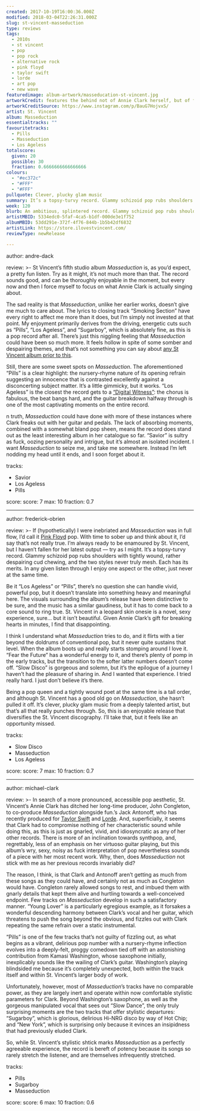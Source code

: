 ```yaml
---
created: 2017-10-19T16:00:36.000Z
modified: 2018-03-04T22:26:31.000Z
slug: st-vincent-masseduction
type: reviews
tags:
  - 2010s
  - st vincent
  - pop
  - pop rock
  - alternative rock
  - pink floyd
  - taylor swift
  - lorde
  - art pop
  - new wave
featuredimage: album-artwork/masseducation-st-vincent.jpg
artworkCredit: features the behind not of Annie Clark herself, but of friend and model Carlotta Kohl. Although Clark initially said she’d never reveal who was on the cover, she eventually thanked Kohl publically ‘for use of her wonderful ass.’
artworkCreditSource: https://www.instagram.com/p/BauG7HojvxS/
artist: St. Vincent
album: Masseduction
essentialtracks: ""
favouritetracks:
  - Pills
  - Masseduction
  - Los Ageless
totalscore:
  given: 20
  possible: 30
  fraction: 0.6666666666666666
colours:
  - "#ec372c"
  - "#FFF"
  - "#FFF"
pullquote: Clever, plucky glam music
summary: It’s a topsy-turvy record. Glammy schizoid pop rubs shoulders with tightly wound, rather despairing cud chewing, and the two styles never truly mesh. Each has its merits. In any given listen through I enjoy one aspect or the other, just never at the same time.
week: 120
blurb: An ambitious, splintered record. Glammy schizoid pop rubs shoulders with tightly wound, rather despairing cud chewing, but the two styles never truly mesh.
artistMBID: 5334edc0-5faf-4ca5-b1df-000de3e1f752
albumMBID: 53dd291e-372f-4f76-844b-1b5b42df6832
artistLink: https://store.ilovestvincent.com/
reviewType: newRelease

---
```


author: andre-dack

review: >-
  St Vincent’s fifth studio album *Masseduction* is, as you’d expect, a pretty fun listen. Try as it might, it’s not much more than that. The record sounds good, and can be thoroughly enjoyable in the moment, but every now and then I force myself to focus on what Annie Clark is actually singing about.

  The sad reality is that *Masseduction*, unlike her earlier works, doesn’t give me much to care about. The lyrics to closing track “Smoking Section” have every right to affect me more than it does, but I’m simply not invested at that point. My enjoyment primarily derives from the driving, energetic cuts such as “Pills”, “Los Ageless”, and “Sugarboy”, which is absolutely fine, as this is a pop record after all. There’s just this niggling feeling that *Masseduction* could have been so much more. It feels hollow in spite of some somber and despairing themes, and that’s not something you can say about [any St Vincent album prior to this](/reviews/st-vincent-st-vincent/).

  Still, there are some sweet spots on *Masseduction*. The aforementioned “Pills” is a clear highlight: the nursery-rhyme nature of its opening refrain suggesting an innocence that is contrasted excellently against a disconcerting subject matter. It’s a little gimmicky, but it works. “Los Ageless” is the closest the record gets to a [“Digital Witness”](https://www.youtube.com/watch?v=mVAxUMuhz98): the chorus is fabulous, the beat bangs hard, and the guitar breakdown halfway through is one of the most captivating moments on the entire record.

  n truth, *Masseduction* could have done with more of these instances where Clark freaks out with her guitar and pedals. The lack of absorbing moments, combined with a somewhat bland pop sheen, means the record does stand out as the least interesting album in her catalogue so far. “Savior” is sultry as fuck, oozing personality and intrigue, but it’s almost an isolated incident. I want *Masseduction* to seize me, and take me somewhere. Instead I’m left nodding my head until it ends, and I soon forget about it.

tracks:
  - Savior
  - ­­Los Ageless
  - ­­Pills

score:
  score: 7
  max: 10
  fraction: 0.7

---
author: frederick-obrien

review: >-
  If (hypothetically) I were inebriated and *Masseduction* was in full flow, I’d call it [Pink Floyd](/reviews/pink-floyd-the-dark-side-of-the-moon/) pop. With time to sober up and think about it, I’d say that’s not really true. I’m always ready to be enamoured by St. Vincent, but I haven’t fallen for her latest output — try as I might. It’s a topsy-turvy record. Glammy schizoid pop rubs shoulders with tightly wound, rather despairing cud chewing, and the two styles never truly mesh. Each has its merits. In any given listen through I enjoy one aspect or the other, just never at the same time.

  Be it “Los Ageless” or “Pills”, there’s no question she can handle vivid, powerful pop, but it doesn’t translate into something heavy and meaningful here. The visuals surrounding the album’s release have been distinctive to be sure, and the music has a similar gaudiness, but it has to come back to a core sound to ring true. St. Vincent in a leopard skin onesie is a novel, sexy experience, sure… but it isn’t beautiful. Given Annie Clark’s gift for breaking hearts in minutes, I find that disappointing.

  I think I understand what *Masseduction* tries to do, and it flirts with a tier beyond the doldrums of conventional pop, but it never quite sustains that level. When the album boots up and really starts stomping around I love it. “Fear the Future” has a wonderful energy to it, and there’s plenty of pomp in the early tracks, but the transition to the softer latter numbers doesn’t come off. “Slow Disco” is gorgeous and solemn, but it’s the epilogue of a journey I haven’t had the pleasure of sharing in. And I wanted that experience. I tried really hard. I just don’t believe it’s there.

  Being a pop queen and a tightly wound poet at the same time is a tall order, and although St. Vincent has a good old go on *Masseduction*, she hasn’t pulled it off. It’s clever, plucky glam music from a deeply talented artist, but that’s all that really punches through. So, this is an enjoyable release that diversifies the St. Vincent discography. I’ll take that, but it feels like an opportunity missed.

tracks:
  - Slow Disco
  - ­­Masseduction
  - ­­Los Ageless

score:
  score: 7
  max: 10
  fraction: 0.7

---
author: michael-clark

review: >-
  In search of a more pronounced, accessible pop aesthetic, St. Vincent’s Annie Clark has ditched her long-time producer, John Congleton, to co-produce *Masseduction* alongside fun.’s Jack Antonoff, who has recently produced for [Taylor Swift](/reviews/taylor-swift-lover/) and [Lorde](/listening-parties/lorde-melodrama/>). And, superficially, it seems that Clark had to compromise nothing of her characteristic sound while doing this, as this is just as gnarled, vivid, and idiosyncratic as any of her other records. There is more of an inclination towards synthpop, and, regrettably, less of an emphasis on her virtuoso guitar playing, but this album’s wry, sexy, noisy as fuck interpretation of pop nevertheless sounds of a piece with her most recent work. Why, then, does *Masseduction* not stick with me as her previous records invariably did?

  The reason, I think, is that Clark and Antonoff aren’t getting as much from these songs as they could have, and certainly not as much as Congleton would have. Congleton rarely allowed songs to rest, and imbued them with gnarly details that kept them alive and hurtling towards a well-conceived endpoint. Few tracks on *Masseduction* develop in such a satisfactory manner. “Young Lover” is a particularly egregious example, as it forsakes a wonderful descending harmony between Clark’s vocal and her guitar, which threatens to push the song beyond the obvious, and fizzles out with Clark repeating the same refrain over a static instrumental.

  “Pills” is one of the few tracks that’s not guilty of fizzling out, as what begins as a vibrant, delirious pop number with a nursery-rhyme inflection evolves into a deeply-felt, proggy comedown tied off with an astonishing contribution from Kamasi Washington, whose saxophone initially, inexplicably sounds like the wailing of Clark’s guitar. Washington’s playing blindsided me because it’s completely unexpected, both within the track itself and within St. Vincent’s larger body of work.

  Unfortunately, however, most of *Masseduction*’s tracks have no comparable power, as they are largely inert and operate within now comfortable stylistic parameters for Clark. Beyond Washington’s saxophone, as well as the gorgeous manipulated vocal that sees out “Slow Dance”, the only truly surprising moments are the two tracks that offer stylistic departures: “Sugarboy”, which is glorious, delirious Hi-NRG disco by way of Hot Chip; and “New York”, which is surprising only because it evinces an insipidness that had previously eluded Clark.

  So, while St. Vincent’s stylistic shtick marks *Masseduction* as a perfectly agreeable experience, the record is bereft of potency because its songs so rarely stretch the listener, and are themselves infrequently stretched.

tracks:
  - Pills
  - ­­Sugarboy
  - ­­Masseduction

score:
  score: 6
  max: 10
  fraction: 0.6
